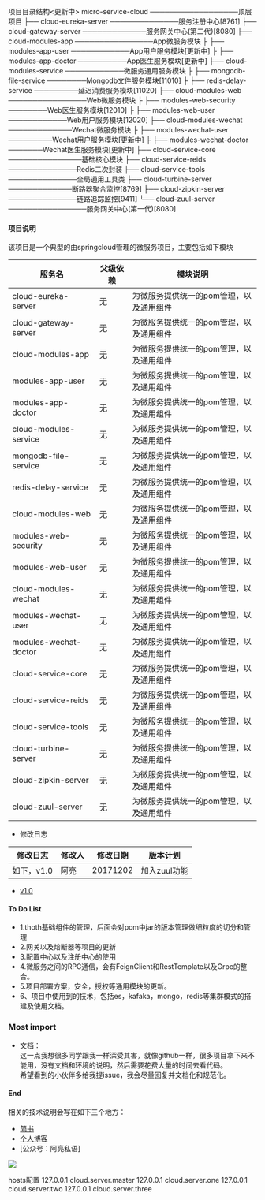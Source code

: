 项目目录结构<更新中>
micro-service-cloud ──────────────────顶层项目
├── cloud-eureka-server ──────────────服务注册中心[8761]
├── cloud-gateway-server ─────────────服务网关中心(第二代)[8080]
├── cloud-modules-app ────────────────App微服务模块
├    ├── modules-app-user ────────────App用户服务模块[更新中]
├    ├── modules-app-doctor ──────────App医生服务模块[更新中]
├── cloud-modules-service ────────────微服务通用服务模块
├    ├── mongodb-file-service ────────Mongodb文件服务模块[11010]
├    ├── redis-delay-service ─────────延迟消费服务模块[11020]
├── cloud-modules-web ────────────────Web微服务模块
├    ├── modules-web-security ────────Web医生服务模块[12010]
├    ├── modules-web-user ────────────Web用户服务模块[12020]
├── cloud-modules-wechat ─────────────Wechat微服务模块
├    ├── modules-wechat-user ─────────Wechat用户服务模块[更新中]
├    ├── modules-wechat-doctor ───────Wechat医生服务模块[更新中]
├── cloud-service-core ───────────────基础核心模块
├── cloud-service-reids ──────────────Redis二次封装
├── cloud-service-tools ──────────────全局通用工具类 
├── cloud-turbine-server ─────────────断路器聚合监控[8769]
├── cloud-zipkin-server ──────────────链路追踪监控[9411]
└── cloud-zuul-server ────────────────服务网关中心(第一代)[8080]

#### 项目说明
该项目是一个典型的由springcloud管理的微服务项目，主要包括如下模块

|服务名 | 父级依赖 | 模块说明|
|----|----|----        |
|cloud-eureka-server|无|为微服务提供统一的pom管理，以及通用组件|  
|cloud-gateway-server|无|为微服务提供统一的pom管理，以及通用组件|  
|cloud-modules-app|无|为微服务提供统一的pom管理，以及通用组件|  
|modules-app-user|无|为微服务提供统一的pom管理，以及通用组件|  
|modules-app-doctor|无|为微服务提供统一的pom管理，以及通用组件|  
|cloud-modules-service|无|为微服务提供统一的pom管理，以及通用组件|  
|mongodb-file-service|无|为微服务提供统一的pom管理，以及通用组件|  
|redis-delay-service|无|为微服务提供统一的pom管理，以及通用组件|  
|cloud-modules-web|无|为微服务提供统一的pom管理，以及通用组件|  
|modules-web-security|无|为微服务提供统一的pom管理，以及通用组件|  
|modules-web-user|无|为微服务提供统一的pom管理，以及通用组件|  
|cloud-modules-wechat|无|为微服务提供统一的pom管理，以及通用组件|  
|modules-wechat-user|无|为微服务提供统一的pom管理，以及通用组件|  
|modules-wechat-doctor|无|为微服务提供统一的pom管理，以及通用组件|  
|cloud-service-core|无|为微服务提供统一的pom管理，以及通用组件|  
|cloud-service-reids|无|为微服务提供统一的pom管理，以及通用组件|  
|cloud-service-tools|无|为微服务提供统一的pom管理，以及通用组件|  
|cloud-turbine-server|无|为微服务提供统一的pom管理，以及通用组件|  
|cloud-zipkin-server|无|为微服务提供统一的pom管理，以及通用组件|  
|cloud-zuul-server|无|为微服务提供统一的pom管理，以及通用组件|  

* 修改日志  

|修改日志 | 修改人 | 修改日期|版本计划|
|----|----|----        |---|
|如下，v1.0|阿亮|20171202        |加入zuul功能|

  - [v1.0](https://github.com/liangliang1259/springcloud-thoth/blob/v1.0/thoth-docs/update-log/2017-12-02.md)

#### To Do List
* 1.thoth基础组件的管理，后面会对pom中jar的版本管理做细粒度的切分和管理
* 2.网关以及熔断器等项目的更新
* 3.配置中心以及注册中心的使用
* 4.微服务之间的RPC通信，会有FeignClient和RestTemplate以及Grpc的整合。
* 5.项目部署方案，安全，授权等通用模块的更新。
* 6、项目中使用到的技术，包括es，kafaka，mongo，redis等集群模式的搭建及使用文档。



### Most import
*  文档：  
这一点我想很多同学跟我一样深受其害，就像github一样，很多项目拿下来不能用，没有文档和环境的说明，然后需要花费大量的时间去看代码。  
希望看到的小伙伴多给我提issue，我会尽量回复并文档化和规范化。


#### End
相关的技术说明会写在如下三个地方：  
* [简书](http://www.jianshu.com/u/13c5fab7db82)
* [个人博客](http://sunliangliang.com/)
* [公众号：阿亮私语]  
 


![](http://ovheeg7ro.bkt.clouddn.com/aLiangcode.jpg)




hosts配置
127.0.0.1 cloud.server.master
127.0.0.1 cloud.server.one
127.0.0.1 cloud.server.two
127.0.0.1 cloud.server.three